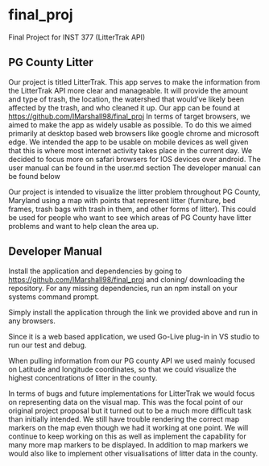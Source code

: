 # final_proj
Final Project for INST 377 (LitterTrak API)

## PG County Litter

Our project is titled LitterTrak. This app serves to make the information from the LitterTrak API more  clear and manageable. It will provide the amount and type of trash, the location, the watershed that would’ve  likely been affected by the trash,  and who cleaned it up. Our app can be found at https://github.com/IMarshall98/final_proj
In terms of target browsers, we aimed to make the app as widely usable as possible. To do this we aimed primarily at desktop based web browsers like google chrome and microsoft edge. We intended the app to be usable on mobile devices as well given that this is where most internet activity takes place in the current day. We decided to focus more on safari browsers for  IOS devices over android.
The user manual can be found in the user.md section
The developer manual can be found below

Our project is intended to visualize the litter problem throughout PG County, Maryland using a map with points that represent litter (furniture, bed frames, trash bags with trash in them, and other forms of litter). This could be used for people who want to see which areas of PG County have litter problems and want to help clean the area up. 


## Developer Manual

Install the application and dependencies by going to https://github.com/IMarshall98/final_proj and cloning/ downloading the repository. For any missing dependencies, run an npm install on your systems command prompt. 

Simply install the application through the link we provided above and run in any browsers. 

Since it is a web based application, we used Go-Live plug-in in VS studio to run our test and debug. 

When pulling information from our PG county API we used mainly focused on Latitude and longitude coordinates, so that we could visualize the highest concentrations of litter in the county.

In terms of bugs and future implementations for LitterTrak we would focus on representing data on the visual map. This was the focal point of our original project proposal but it turned out to be a much more difficult task than initially intended. We still have trouble rendering the correct map markers on the map even though we had it working at one point. We will continue to keep working on this as well as implement the capability for many more map markers to be displayed. In addition to map markers we would also like to implement other visualisations of litter data in the county.
